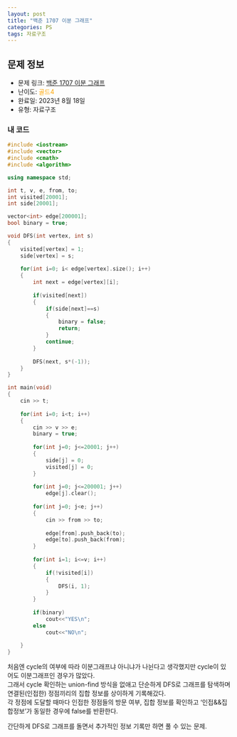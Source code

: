 ```yaml
---
layout: post
title: "백준 1707 이분 그래프"
categories: PS
tags: 자료구조
---
```


## 문제 정보
- 문제 링크: [백준 1707 이분 그래프](https://www.acmicpc.net/problem/1707)
- 난이도: <span style="color:#FFA500">골드4</span>
- 완료일: 2023년 8월 18일
- 유형: 자료구조

### 내 코드

```C++
#include <iostream>
#include <vector>
#include <cmath>
#include <algorithm>

using namespace std;

int t, v, e, from, to;
int visited[20001];
int side[20001];

vector<int> edge[200001];
bool binary = true;

void DFS(int vertex, int s)
{
	visited[vertex] = 1;
	side[vertex] = s;
	
	for(int i=0; i< edge[vertex].size(); i++)
	{
		int next = edge[vertex][i];
		
		if(visited[next])
		{
			if(side[next]==s)
			{
				binary = false;
				return;
			}
			continue;
		}
		
		DFS(next, s*(-1));
	}
}

int main(void)
{
	cin >> t;
	
	for(int i=0; i<t; i++)
	{	
		cin >> v >> e;
		binary = true;
		
		for(int j=0; j<=20001; j++) 
		{
			side[j] = 0;
			visited[j] = 0;
		}
		
		for(int j=0; j<=200001; j++) 
			edge[j].clear();
		
		for(int j=0; j<e; j++)
		{
			cin >> from >> to;
			
			edge[from].push_back(to);
			edge[to].push_back(from);
		}
		
		for(int i=1; i<=v; i++)
		{
			if(!visited[i])
			{
				DFS(i, 1);
			}
		}
		
		if(binary)
			cout<<"YES\n";
		else
			cout<<"NO\n";
		
	}
}
```

처음엔 cycle의 여부에 따라 이분그래프냐 아니냐가 나뉜다고 생각했지만 cycle이 있어도 이분그래프인 경우가 많았다.   
그래서 cycle 확인하는 union-find 방식을 없애고 단순하게 DFS로 그래프를 탐색하며 연결된(인접한) 정점끼리의 집합 정보를 상이하게 기록해갔다.   
각 정점에 도달할 때마다 인접한 정점들의 방문 여부, 집합 정보를 확인하고 ‘인접&&집합정보’가 동일한 경우에 false를 반환한다.  

간단하게 DFS로 그래프를 돌면서 추가적인 정보 기록만 하면 풀 수 있는 문제.
